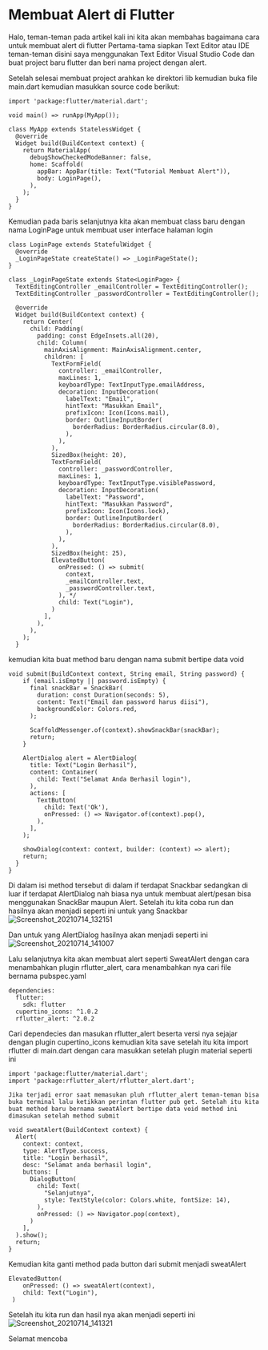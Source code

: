 # Membuat Alert di Flutter

Halo, teman-teman pada artikel kali ini kita akan membahas bagaimana cara untuk membuat alert di flutter Pertama-tama siapkan Text Editor atau IDE teman-teman disini saya menggunakan Text Editor Visual Studio Code dan buat project baru flutter dan beri nama project dengan alert.

Setelah selesai membuat project arahkan ke direktori lib kemudian buka file main.dart kemudian masukkan source code berikut:

```
import 'package:flutter/material.dart';

void main() => runApp(MyApp());

class MyApp extends StatelessWidget {
  @override
  Widget build(BuildContext context) {
    return MaterialApp(
      debugShowCheckedModeBanner: false,
      home: Scaffold(
        appBar: AppBar(title: Text("Tutorial Membuat Alert")),
        body: LoginPage(),
      ),
    );
  }
}
```

Kemudian pada baris selanjutnya kita akan membuat class baru dengan nama LoginPage untuk membuat user interface halaman login

```
class LoginPage extends StatefulWidget {
  @override
  _LoginPageState createState() => _LoginPageState();
}

class _LoginPageState extends State<LoginPage> {
  TextEditingController _emailController = TextEditingController();
  TextEditingController _passwordController = TextEditingController();

  @override
  Widget build(BuildContext context) {
    return Center(
      child: Padding(
        padding: const EdgeInsets.all(20),
        child: Column(
          mainAxisAlignment: MainAxisAlignment.center,
          children: [
            TextFormField(
              controller: _emailController,
              maxLines: 1,
              keyboardType: TextInputType.emailAddress,
              decoration: InputDecoration(
                labelText: "Email",
                hintText: "Masukkan Email",
                prefixIcon: Icon(Icons.mail),
                border: OutlineInputBorder(
                  borderRadius: BorderRadius.circular(8.0),
                ),
              ),
            ),
            SizedBox(height: 20),
            TextFormField(
              controller: _passwordController,
              maxLines: 1,
              keyboardType: TextInputType.visiblePassword,
              decoration: InputDecoration(
                labelText: "Password",
                hintText: "Masukkan Password",
                prefixIcon: Icon(Icons.lock),
                border: OutlineInputBorder(
                  borderRadius: BorderRadius.circular(8.0),
                ),
              ),
            ),
            SizedBox(height: 25),
            ElevatedButton(
              onPressed: () => submit(
                context,
                _emailController.text,
                _passwordController.text,
              ), */
              child: Text("Login"),
            )
          ],
        ),
      ),
    );
  }
```

kemudian kita buat method baru dengan nama submit bertipe data void

```
void submit(BuildContext context, String email, String password) {
    if (email.isEmpty || password.isEmpty) {
      final snackBar = SnackBar(
        duration: const Duration(seconds: 5),
        content: Text("Email dan password harus diisi"),
        backgroundColor: Colors.red,
      );

      ScaffoldMessenger.of(context).showSnackBar(snackBar);
      return;
    }

    AlertDialog alert = AlertDialog(
      title: Text("Login Berhasil"),
      content: Container(
        child: Text("Selamat Anda Berhasil login"),
      ),
      actions: [
        TextButton(
          child: Text('Ok'),
          onPressed: () => Navigator.of(context).pop(),
        ),
      ],
    );

    showDialog(context: context, builder: (context) => alert);
    return;
  }
}
```

Di dalam isi method tersebut di dalam if terdapat Snackbar sedangkan di luar if terdapat AlertDialog nah biasa nya untuk membuat alert/pesan bisa menggunakan SnackBar maupun Alert. Setelah itu kita coba run dan hasilnya akan menjadi seperti ini untuk yang Snackbar
![Screenshot_20210714_132151](https://user-images.githubusercontent.com/32627090/125595859-e5b93a78-2421-4314-b93f-8a6c94740a3f.jpg)

Dan untuk yang AlertDialog hasilnya akan menjadi seperti ini
![Screenshot_20210714_141007](https://user-images.githubusercontent.com/32627090/125595900-b659a127-8870-496f-811c-87d9aa70914a.jpg)

Lalu selanjutnya kita akan membuat alert seperti SweatAlert dengan cara menambahkan plugin rflutter_alert, cara menambahkan nya cari file bernama pubspec.yaml 

```
dependencies:
  flutter:
    sdk: flutter
  cupertino_icons: ^1.0.2
  rflutter_alert: ^2.0.2
```

Cari dependecies dan masukan rflutter_alert beserta versi nya sejajar dengan plugin cupertino_icons
kemudian kita save setelah itu kita import rflutter di main.dart dengan cara masukkan setelah plugin material seperti ini

```
import 'package:flutter/material.dart';
import 'package:rflutter_alert/rflutter_alert.dart';

Jika terjadi error saat memasukan pluh rflutter_alert teman-teman bisa buka terminal lalu ketikkan perintan flutter pub get. Setelah itu kita buat method baru bernama sweatAlert bertipe data void method ini dimasukan setelah method submit

void sweatAlert(BuildContext context) {
  Alert(
    context: context,
    type: AlertType.success,
    title: "Login berhasil",
    desc: "Selamat anda berhasil login",
    buttons: [
      DialogButton(
        child: Text(
          "Selanjutnya",
          style: TextStyle(color: Colors.white, fontSize: 14),
        ),
        onPressed: () => Navigator.pop(context),
      )
    ],
  ).show();
  return;
}
```

Kemudian kita ganti method pada button dari submit menjadi sweatAlert

```
ElevatedButton(
	onPressed: () => sweatAlert(context),
    child: Text("Login"),
 )
```

Setelah itu kita run dan hasil nya akan menjadi seperti ini
![Screenshot_20210714_141321](https://user-images.githubusercontent.com/32627090/125595928-9227289d-03a1-4c39-b650-47d31b145e98.jpg)

Selamat mencoba
